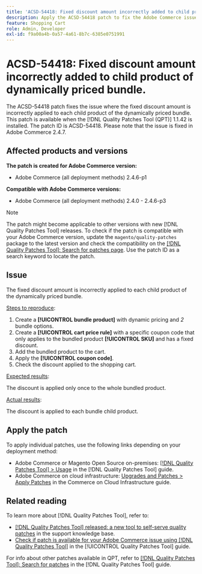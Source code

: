 ```yaml
---
title: 'ACSD-54418: Fixed discount amount incorrectly added to child product of dynamically priced bundle'
description: Apply the ACSD-54418 patch to fix the Adobe Commerce issue where the fixed discount amount is incorrectly applied to each child product of the dynamically priced bundle.
feature: Shopping Cart
role: Admin, Developer
exl-id: f9a00a4b-0a57-4a61-8b7c-6385e0751991
---
```

# ACSD-54418: Fixed discount amount incorrectly added to child product of dynamically priced bundle.

The ACSD-54418 patch fixes the issue where the fixed discount amount is incorrectly applied to each child product of the dynamically priced bundle. This patch is available when the [!DNL Quality Patches Tool (QPT)] 1.1.42 is installed. The patch ID is ACSD-54418. Please note that the issue is fixed in Adobe Commerce 2.4.7.

## Affected products and versions

**The patch is created for Adobe Commerce version:**

* Adobe Commerce (all deployment methods)  2.4.6-p1

**Compatible with Adobe Commerce versions:**

* Adobe Commerce (all deployment methods) 2.4.0 - 2.4.6-p3

>[!NOTE]
>
>The patch might become applicable to other versions with new [!DNL Quality Patches Tool] releases. To check if the patch is compatible with your Adobe Commerce version, update the `magento/quality-patches` package to the latest version and check the compatibility on the [[!DNL Quality Patches Tool]: Search for patches page](https://experienceleague.adobe.com/tools/commerce-quality-patches/index.html). Use the patch ID as a search keyword to locate the patch.

## Issue

The fixed discount amount is incorrectly applied to each child product of the dynamically priced bundle.

<u>Steps to reproduce</u>:

1. Create a **[!UICONTROL bundle product]** with dynamic pricing and *2* bundle options.
1. Create a **[!UICONTROL cart price rule]** with a specific coupon code that only applies to the bundled product **[!UICONTROL SKU]** and has a fixed discount.
1. Add the bundled product to the cart.
1. Apply the **[!UICONTROL coupon code]**.
1. Check the discount applied to the shopping cart.

<u>Expected results</u>:

The discount is applied only once to the whole bundled product.

<u>Actual results</u>:

The discount is applied to each bundle child product.

## Apply the patch

To apply individual patches, use the following links depending on your deployment method:

* Adobe Commerce or Magento Open Source on-premises: [[!DNL Quality Patches Tool] > Usage](https://experienceleague.adobe.com/docs/commerce-operations/tools/quality-patches-tool/usage.html) in the [!DNL Quality Patches Tool] guide.
* Adobe Commerce on cloud infrastructure: [Upgrades and Patches > Apply Patches](https://experienceleague.adobe.com/docs/commerce-cloud-service/user-guide/develop/upgrade/apply-patches.html) in the Commerce on Cloud Infrastructure guide.

## Related reading

To learn more about [!DNL Quality Patches Tool], refer to:

* [[!DNL Quality Patches Tool] released: a new tool to self-serve quality patches](https://experienceleague.adobe.com/en/docs/commerce-knowledge-base/kb/announcements/commerce-announcements/magento-quality-patches-released-new-tool-to-self-serve-quality-patches) in the support knowledge base.
* [Check if patch is available for your Adobe Commerce issue using [!DNL Quality Patches Tool]](/help/tools/quality-patches-tool/patches-available-in-qpt/check-patch-for-magento-issue-with-magento-quality-patches.md) in the [!UICONTROL Quality Patches Tool] guide.


For info about other patches available in QPT, refer to [[!DNL Quality Patches Tool]: Search for patches](https://experienceleague.adobe.com/tools/commerce-quality-patches/index.html) in the [!DNL Quality Patches Tool] guide.
